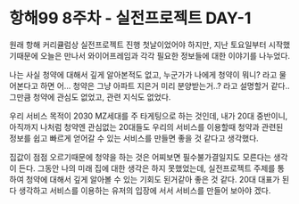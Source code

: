 # 항해99 8주차 - 실전프로젝트 DAY-1

원래 항해 커리큘럼상 실전프로젝트 진행 첫날이었어야 하지만, 지난 토요일부터 시작했기때문에
오늘은 만나서 와이어프레임과 각각 필요한 정보들에 대한 이야기를 나누었다.

나는 사실 청약에 대해서 깊게 알아본적도 없고, 누군가가 나에게 청약이 뭐니? 라고 물어본다고 하면
어... 청약은 그냥 아파트 지은거 미리 분양받는거..? 라고 설명할거 같다.. 그만큼 청약에 관심도 없었고, 관련 지식도 없었다.

우리 서비스 목적이 2030 MZ세대를 주 타게팅으로 하는 것인데, 내가 20대 중반이니, 아직까지 나처럼 청약엔 관심없는 20대들도 우리의 서비스를 이용할때 청약과 관련된 정보를 쉽고 빠르게 얻어갈 수 있는 서비스를 만들면 좋을 것 같다고 생각했다.

집값이 점점 오르기때문에 청약을 하는 것은 어찌보면 필수불가결일지도 모른다는 생각이 든다. 그동안 나의 미래 집에 대한 생각은 하지 못했었는데, 실전프로젝트 주제를 통하여 청약에 대해서 깊게 알아볼 수 있는 기회도 된거같아 좋은 것 같다.
20대 대표가 된다 생각하고 서비스를 이용하는 유저의 입장에 서서 서비스를 만들어 보아야 겠다.
